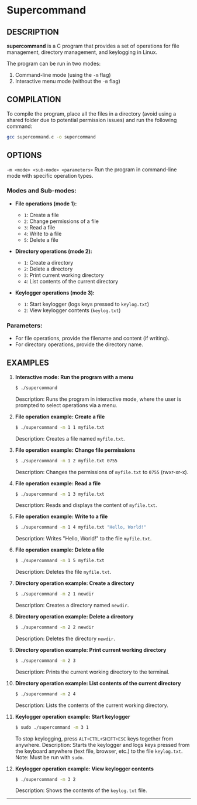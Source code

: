 # Supercommand

## DESCRIPTION
**supercommand** is a C program that provides a set of operations for file management, directory management, and keylogging in Linux.

The program can be run in two modes:
1. Command-line mode (using the `-m` flag)
2. Interactive menu mode (without the `-m` flag)

## COMPILATION
To compile the program, place all the files in a directory (avoid using a shared folder due to potential permission issues) and run the following command:
```sh
gcc supercommand.c -o supercommand
```

## OPTIONS
`-m <mode> <sub-mode> <parameters>`
Run the program in command-line mode with specific operation types.

### Modes and Sub-modes:
- **File operations (mode 1):**
  - `1`: Create a file
  - `2`: Change permissions of a file
  - `3`: Read a file
  - `4`: Write to a file
  - `5`: Delete a file

- **Directory operations (mode 2):**
  - `1`: Create a directory
  - `2`: Delete a directory
  - `3`: Print current working directory
  - `4`: List contents of the current directory

- **Keylogger operations (mode 3):**
  - `1`: Start keylogger (logs keys pressed to `keylog.txt`)
  - `2`: View keylogger contents (`keylog.txt`)

### Parameters:
- For file operations, provide the filename and content (if writing).
- For directory operations, provide the directory name.

## EXAMPLES

1. **Interactive mode: Run the program with a menu**
    ```sh
    $ ./supercommand
    ```
    Description: Runs the program in interactive mode, where the user is prompted to select operations via a menu.

2. **File operation example: Create a file**
    ```sh
    $ ./supercommand -m 1 1 myfile.txt
    ```
    Description: Creates a file named `myfile.txt`.

3. **File operation example: Change file permissions**
    ```sh
    $ ./supercommand -m 1 2 myfile.txt 0755
    ```
    Description: Changes the permissions of `myfile.txt` to `0755` (rwxr-xr-x).

4. **File operation example: Read a file**
    ```sh
    $ ./supercommand -m 1 3 myfile.txt
    ```
    Description: Reads and displays the content of `myfile.txt`.

5. **File operation example: Write to a file**
    ```sh
    $ ./supercommand -m 1 4 myfile.txt "Hello, World!"
    ```
    Description: Writes "Hello, World!" to the file `myfile.txt`.

6. **File operation example: Delete a file**
    ```sh
    $ ./supercommand -m 1 5 myfile.txt
    ```
    Description: Deletes the file `myfile.txt`.

7. **Directory operation example: Create a directory**
    ```sh
    $ ./supercommand -m 2 1 newdir
    ```
    Description: Creates a directory named `newdir`.

8. **Directory operation example: Delete a directory**
    ```sh
    $ ./supercommand -m 2 2 newdir
    ```
    Description: Deletes the directory `newdir`.

9. **Directory operation example: Print current working directory**
    ```sh
    $ ./supercommand -m 2 3
    ```
    Description: Prints the current working directory to the terminal.

10. **Directory operation example: List contents of the current directory**
    ```sh
    $ ./supercommand -m 2 4
    ```
    Description: Lists the contents of the current working directory.

11. **Keylogger operation example: Start keylogger**
    ```sh
    $ sudo ./supercommand -m 3 1
    ```
    To stop keylogging, press `ALT+CTRL+SHIFT+ESC` keys together from anywhere.
    Description: Starts the keylogger and logs keys pressed from the keyboard anywhere (text file, browser, etc.) to the file `keylog.txt`. Note: Must be run with `sudo`.

12. **Keylogger operation example: View keylogger contents**
    ```sh
    $ ./supercommand -m 3 2
    ```
    Description: Shows the contents of the `keylog.txt` file.

---
